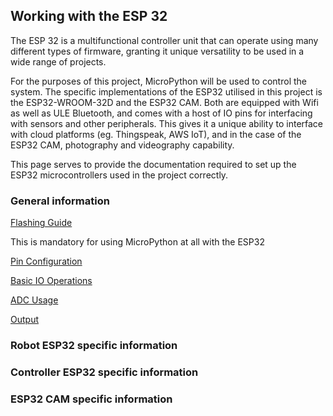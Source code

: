 ## Working with the ESP 32

The ESP 32 is a multifunctional controller unit that can operate using many different types of firmware, granting it unique versatility to be used in a wide range of projects.

For the purposes of this project, MicroPython will be used to control the system. The specific implementations of the ESP32 utilised in this project is the ESP32-WROOM-32D and the ESP32 CAM. Both are equipped with Wifi as well as ULE Bluetooth, and comes with a host of IO pins for interfacing with sensors and other peripherals. This gives it a unique ability to interface with cloud platforms (eg. Thingspeak, AWS IoT), and in the case of the ESP32 CAM, photography and videography capability.

This page serves to provide the documentation required to set up the ESP32 microcontrollers used in the project correctly.

### General information

[Flashing Guide](../ESP_32/Flashing_Guide/esp32_flashing.md)

This is mandatory for using MicroPython at all with the ESP32

[Pin Configuration](../ESP_32/Pin_Configuration/pinconfig.md)

[Basic IO Operations](../ESP_32)

[ADC Usage]()

[Output]()

### Robot ESP32 specific information
[]()

### Controller ESP32 specific information


### ESP32 CAM specific information
